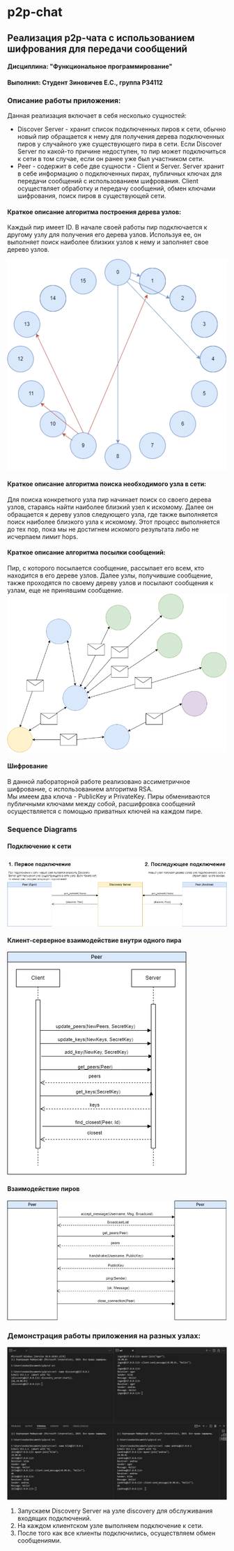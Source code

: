 p2p-chat
=====
## Реализация p2p-чата с использованием шифрования для передачи сообщений

#### Дисциплина: "Функциональное программирование"
#### Выполнил: Студент Зиновичев Е.С., группа P34112

### Описание работы приложения:

Данная реализация включает в себя несколько сущностей:
  - Discover Server - хранит список подключенных пиров к сети, обычно новый пир обращается к нему для получения дерева подключенных пиров у случайного уже существующего пира в сети. Если Discover Server по какой-то причине недоступен, то пир может подключиться к сети в том случае, если он ранее уже был участником сети.
  - Peer - содержит в себе две сущности - Client и Server. Server хранит в себе информацию о подключенных пирах, публичных ключах для передачи сообщений с использованием шифрования. Client осуществляет обработку и передачу сообщений, обмен ключами шифрования, поиск пиров в существующей сети.

#### Краткое описание алгоритма построения дерева узлов:  
Каждый пир имеет ID. В начале своей работы пир подключается к другому узлу для получения его дерева узлов. Используя ее, он выполняет поиск наиболее близких узлов к нему и заполняет свое дерево узлов. 

![Image alt](https://github.com/scarletshroud/p2p-chat/blob/main/img/routing.png)

#### Краткое описание алгоритма поиска необходимого узла в сети:  
Для поиска конкретного узла пир начинает поиск со своего дерева узлов, стараясь найти наиболее близкий узел к искомому. Далее он обращается к дереву узлов следующего узла, где также выполняется поиск наиболее близкого узла к искомому. Этот процесс выполняется до тех пор, пока мы не достигнем искомого результата либо не исчерпаем лимит hops. 

#### Краткое описание алгоритма посылки сообщений:   
Пир, с которого посылается сообщение, рассылает его всем, кто находится в его дереве узлов. Далее узлы, получившие сообщение, также проходятся по своему дереву узлов и посылают сообщения к узлам, еще не принявшим сообщение.  
![Image alt](https://github.com/scarletshroud/p2p-chat/blob/main/img/sending.png)

#### Шифрование
В данной лабораторной работе реализовано ассиметричное шифрование, с использованием алгоритма RSA.  
Мы имеем два ключа - PublicKey и PrivateKey. Пиры обмениваются публичными ключами между собой, расшифровка сообщений осуществляется с помощью приватных ключей на каждом пире. 

### Sequence Diagrams 
#### Подключение к сети
![Image alt](https://github.com/scarletshroud/p2p-chat/blob/main/img/connection.png)

#### Клиент-серверное взаимодействие внутри одного пира
![Image alt](https://github.com/scarletshroud/p2p-chat/blob/main/img/client_server_interaction.png)

#### Взаимодействие пиров
![Image alt](https://github.com/scarletshroud/p2p-chat/blob/main/img/peers_interaction.png)

### Демонстрация работы приложения на разных узлах:
![Image alt](https://github.com/scarletshroud/p2p-chat/blob/main/img/nodes.png)
1. Запускаем Discovery Server на узле discovery для обслуживания входящих подключений.
2. На каждом клиентском узле выполняем подключение к сети.
3. После того как все клиенты подключились, осуществляем обмен сообщениями.
